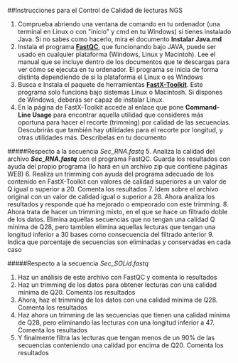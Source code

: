 ##Instrucciones para el Control de Calidad de lecturas NGS

1. Comprueba abriendo una ventana de comando en tu ordenador (una terminal en Linux o con "inicio" y cmd en tu Windows) si tienes instalado Java. Si no sabes como hacerlo, mira el documento **Instalar Java.md**
2. Instala el programa [**FastQC**](http://www.bioinformatics.babraham.ac.uk/projects/fastqc/), que funcionando bajo JAVA, puede ser usado en cualquier plataforma (Windows, Linux y Macintoh). Lee el manual que se incluye dentro de los documentos que te descargas para ver cómo se ejecuta en tu ordenador. El programa se inicia de forma distinta dependiendo de si la plataforma el Linux o es Windows
3. Busca e Instala el paquete de herramientas [**FastX-Toolkit**](http://hannonlab.cshl.edu/fastx_toolkit/). Este programa solo funciona bajo sistemas Linux o Macintosh. Si dispones de Windows, deberás ser capaz de instalar Linux.
4. En la página de FastX-Toolkit accede al enlace que pone **Command-Line Usage** para encontrar aquella utilidad que consideres más oportuna para hacer el recorte (trimming) por calidad de las secuencias. Descubrirás que también hay utilidades para el recorte por longitud, y otras utilidades más. Describelas en tu documento

#####Respecto a la secuencia *Sec_RNA.fastq*
5. Analiza la calidad del archivo ***Sec_RNA.fastq*** con el programa FastQC. Guarda los resultados con ayuda del propio programa (lo hará en un archivo zip que contiene páginas WEB)
6. Realiza un trimming con ayuda del programa adecuado de los contenido en FastX-Toolkit con valores de calidad superiores a un valor de Q igual o superior a 20. Comenta los resultados
7. Idem sobre el archivo original con un valor de calidad igual o superior a 28. Ahora analiza los resultados y responde qué ha mejorado o empeorado con este trimming.
8. Ahora trata de hacer un trimming mixto, en el que se hace un filtrado doble de los datos. Elimina aquellas secuencias que no tengan una calidad Q mínima de Q28, pero tambíen elimina aquellas lecturas que tengan una longitud inferior a 30 bases como consecuencia del filtrado anterior
9. Indica que porcentaje de secuencias son eliminadas y conservadas en cada caso

#####Respecto a la secuencia *Sec_SOLid.fastq*
1. Haz un análisis de este archivo con FastQC y comenta lo resultados
2. Haz un trimming de los datos para obtener lecturas con una calidad mínima de Q20. Comenta los resultados
3. Ahora, haz el trimming de los datos con una calidad mínima de Q28. Comenta los resultados
4. Haz ahora un trimming de las secuencias que tienen una calidad mínima de Q28, pero eliminando las lecturas con una longitud inferior a 47. Comenta los resultados
5. Y finalmente filtra las lecturas que tengan menos de un 90% de las secuencias conteniendo una calidad por encima de Q20. Comenta los resultados
